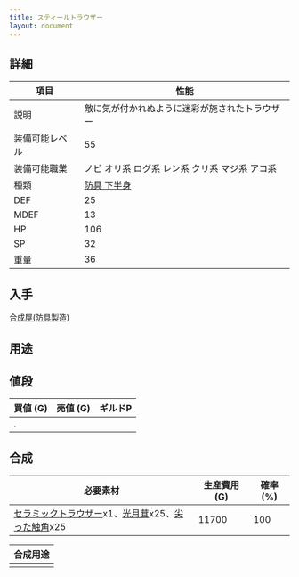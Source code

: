 ```yaml
---
title: スティールトラウザー
layout: document
---
```

## 詳細


|項目|性能|
|---|---|
|説明|敵に気が付かれぬように迷彩が施されたトラウザー|
|装備可能レベル|55|
|装備可能職業|ノビ オリ系 ログ系 レン系 クリ系 マジ系 アコ系|
|種類|[防具 下半身](防具(下半身))|
|DEF|25|
|MDEF|13|
|HP|106|
|SP|32|
|重量|36|

## 入手

[合成屋(防具製造)](合成屋(防具製造))

## 用途


## 値段


|買値 (G)|売値 (G)|ギルドP|
|---|---|---|
|.|||

## 合成


|必要素材|生産費用 (G)|確率 (%)|
|---|---|---|
|[セラミックトラウザー](セラミックトラウザー)x1、[光月茸](光月茸)x25、[尖った触角](尖った触角)x25|11700|100|


|合成用途|
|---|
||
